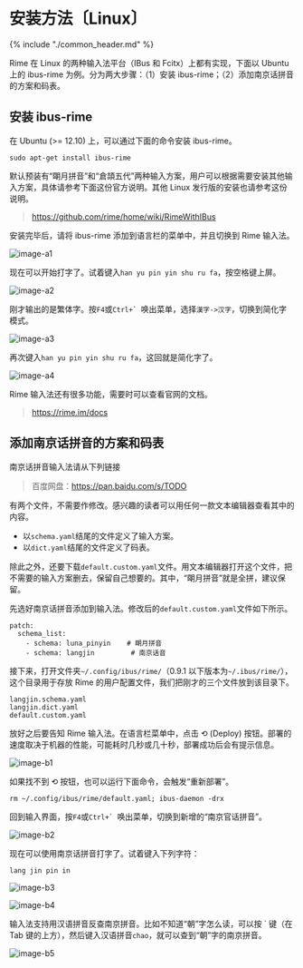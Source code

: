 # 安装方法〔Linux〕

{% include "./common_header.md" %}

Rime 在 Linux 的两种输入法平台（IBus 和 Fcitx）上都有实现，下面以 Ubuntu 上的 ibus-rime 为例。分为两大步骤：（1）安装 ibus-rime；（2）添加南京话拼音的方案和码表。

## 安装 ibus-rime

在 Ubuntu (>= 12.10) 上，可以通过下面的命令安装 ibus-rime。

```
sudo apt-get install ibus-rime
```

默认预装有“朙月拼音”和“倉頡五代”两种输入方案，用户可以根据需要安装其他输入方案，具体请参考下面这份官方说明。其他 Linux 发行版的安装也请参考这份说明。

> https://github.com/rime/home/wiki/RimeWithIBus

安装完毕后，请将 ibus-rime 添加到语言栏的菜单中，并且切换到 Rime 输入法。

![image-a1]

现在可以开始打字了。试着键入`han yu pin yin shu ru fa`，按空格键上屏。

![image-a2]

刚才输出的是繁体字。按`F4`或```Ctrl+` ```唤出菜单，选择`漢字->汉字`，切换到简化字模式。

![image-a3]

再次键入`han yu pin yin shu ru fa`，这回就是简化字了。

![image-a4]

Rime 输入法还有很多功能，需要时可以查看官网的文档。

> https://rime.im/docs

## 添加南京话拼音的方案和码表

南京话拼音输入法请从下列链接

> 百度网盘：https://pan.baidu.com/s/TODO

有两个文件，不需要作修改。感兴趣的读者可以用任何一款文本编辑器查看其中的内容。

- 以`schema.yaml`结尾的文件定义了输入方案。
- 以`dict.yaml`结尾的文件定义了码表。

除此之外，还要下载`default.custom.yaml`文件。用文本编辑器打开这个文件，把不需要的输入方案删去，保留自己想要的。其中，“朙月拼音”就是全拼，建议保留。

先选好南京话拼音添加到输入法。修改后的`default.custom.yaml`文件如下所示。

```
patch:
  schema_list:
    - schema: luna_pinyin    # 朙月拼音
    - schema: langjin         # 南京话音
```

接下来，打开文件夹`~/.config/ibus/rime/`（0.9.1 以下版本为`~/.ibus/rime/`），这个目录用于存放 Rime 的用户配置文件，我们把刚才的三个文件放到该目录下。

```
langjin.schema.yaml
langjin.dict.yaml
default.custom.yaml
```

放好之后要告知 Rime 输入法。在语言栏菜单中，点击 ⟲ (Deploy) 按钮。部署的速度取决于机器的性能，可能耗时几秒或几十秒，部署成功后会有提示信息。

![image-b1]

如果找不到 ⟲ 按钮，也可以运行下面命令，会触发“重新部署”。

```
rm ~/.config/ibus/rime/default.yaml; ibus-daemon -drx
```

回到输入界面，按`F4`或```Ctrl+` ```唤出菜单，切换到新增的“南京官话拼音”。

![image-b2]

现在可以使用南京话拼音打字了。试着键入下列字符：

```
lang jin pin in
```

![image-b3]



![image-b4]

输入法支持用汉语拼音反查南京拼音。比如不知道“朝”字怎么读，可以按 \` 键（在 Tab 键的上方），然后键入汉语拼音`chao`，就可以查到“朝”字的南京拼音。

![image-b5]

[image-a1]: https://ww1.sinaimg.cn/large/006mIeATgw1f3w2sk9mixj30dw0b4wer.jpg
[image-a2]: https://ww2.sinaimg.cn/large/006mIeATgw1f3w2skoehbj30dw0b474q.jpg
[image-a3]: https://ww2.sinaimg.cn/large/006mIeATgw1f3w2slew6nj30dw0b4mxl.jpg
[image-a4]: https://ww2.sinaimg.cn/large/006mIeATgw1f3w2sm4khpj30dw0b4dge.jpg

[image-b1]: https://ww4.sinaimg.cn/large/006mIeATgw1f3w2sn2efdj30dw0b40t0.jpg
[image-b2]: https://ww1.sinaimg.cn/large/006mIeATgw1f3w2snhiscj30dw0b40tb.jpg
[image-b3]: https://ww3.sinaimg.cn/large/006mIeATgw1f3w2snz5v4j30dw0b4js4.jpg
[image-b4]: https://ww1.sinaimg.cn/large/006mIeATgw1f3w2sokg8kj30dw0b4mxv.jpg
[image-b5]: https://ww3.sinaimg.cn/large/006mIeATgw1f3w2sp37a4j30dw0b4q3o.jpg
